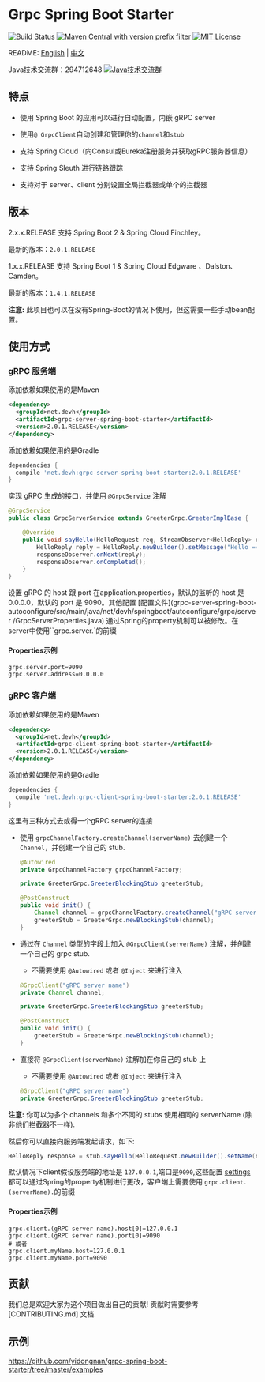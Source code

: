 # Grpc Spring Boot Starter

[![Build Status](https://travis-ci.org/yidongnan/grpc-spring-boot-starter.svg?branch=master)](https://travis-ci.org/yidongnan/grpc-spring-boot-starter)
[![Maven Central with version prefix filter](https://img.shields.io/maven-central/v/net.devh/grpc-spring-boot-starter.svg)](http://search.maven.org/#search%7Cga%7C1%7Cg%3A%22net.devh%22%20grpc)
[![MIT License](https://img.shields.io/github/license/mashape/apistatus.svg)](LICENSE)

README: [English](README.md) | [中文](README-zh.md)

Java技术交流群：294712648 <a target="_blank" href="http://shang.qq.com/wpa/qunwpa?idkey=34ad403ce78380042406f11a122637ea9d66c11ae20f331dff37bc90a4fde939"><img border="0" src="http://pub.idqqimg.com/wpa/images/group.png" alt="Java技术交流群" title="Java技术交流群"></a>

## 特点

* 使用 Spring Boot 的应用可以进行自动配置，内嵌 gRPC server

* 使用`@ GrpcClient`自动创建和管理你的``channel``和``stub``

* 支持 Spring Cloud（向Consul或Eureka注册服务并获取gRPC服务器信息）

* 支持 Spring Sleuth 进行链路跟踪

* 支持对于 server、client 分别设置全局拦截器或单个的拦截器

## 版本

2.x.x.RELEASE 支持 Spring Boot 2 & Spring Cloud Finchley。

最新的版本：``2.0.1.RELEASE``

1.x.x.RELEASE 支持 Spring Boot 1 & Spring Cloud Edgware 、Dalston、Camden。

最新的版本：``1.4.1.RELEASE``

**注意:** 此项目也可以在没有Spring-Boot的情况下使用，但这需要一些手动bean配置。

## 使用方式

### gRPC 服务端

添加依赖如果使用的是Maven

````xml
<dependency>
  <groupId>net.devh</groupId>
  <artifactId>grpc-server-spring-boot-starter</artifactId>
  <version>2.0.1.RELEASE</version>
</dependency>
````

添加依赖如果使用的是Gradle

````gradle
dependencies {
  compile 'net.devh:grpc-server-spring-boot-starter:2.0.1.RELEASE'
}
````

实现 gRPC 生成的接口，并使用 ``@GrpcService`` 注解

````java
@GrpcService
public class GrpcServerService extends GreeterGrpc.GreeterImplBase {

    @Override
    public void sayHello(HelloRequest req, StreamObserver<HelloReply> responseObserver) {
        HelloReply reply = HelloReply.newBuilder().setMessage("Hello ==> " + req.getName()).build();
        responseObserver.onNext(reply);
        responseObserver.onCompleted();
    }
}
````

设置 gRPC 的 host 跟 port 在application.properties，默认的监听的 host 是 0.0.0.0，默认的 port 是 9090。其他配置
[配置文件](grpc-server-spring-boot-autoconfigure/src/main/java/net/devh/springboot/autoconfigure/grpc/server
/GrpcServerProperties.java)
通过Spring的property机制可以被修改。在server中使用``grpc.server.`的前缀

#### Properties示例

````properties
grpc.server.port=9090
grpc.server.address=0.0.0.0
````

### gRPC 客户端

添加依赖如果使用的是Maven

````xml
<dependency>
  <groupId>net.devh</groupId>
  <artifactId>grpc-client-spring-boot-starter</artifactId>
  <version>2.0.1.RELEASE</version>
</dependency>
````

添加依赖如果使用的是Gradle

````gradle
dependencies {
  compile 'net.devh:grpc-client-spring-boot-starter:2.0.1.RELEASE'
}
````

这里有三种方式去或得一个gRPC server的连接


* 使用 `grpcChannelFactory.createChannel(serverName)` 去创建一个 `Channel`，并创建一个自己的 stub.

  ````java
  @Autowired
  private GrpcChannelFactory grpcChannelFactory;

  private GreeterGrpc.GreeterBlockingStub greeterStub;

  @PostConstruct
  public void init() {
      Channel channel = grpcChannelFactory.createChannel("gRPC server name");
      greeterStub = GreeterGrpc.newBlockingStub(channel);
  }
  ````

* 通过在 `Channel` 类型的字段上加入 `@GrpcClient(serverName)` 注解，并创建一个自己的 grpc stub.
  * 不需要使用 `@Autowired` 或者 `@Inject` 来进行注入
  
  ````java
  @GrpcClient("gRPC server name")
  private Channel channel;

  private GreeterGrpc.GreeterBlockingStub greeterStub;

  @PostConstruct
  public void init() {
      greeterStub = GreeterGrpc.newBlockingStub(channel);
  }
  ````
  
* 直接将 `@GrpcClient(serverName)` 注解加在你自己的 stub 上
  * 不需要使用 `@Autowired` 或者 `@Inject` 来进行注入

  ````java
  @GrpcClient("gRPC server name")
  private GreeterGrpc.GreeterBlockingStub greeterStub;
  ````
 
**注意:** 你可以为多个 channels 和多个不同的 stubs 使用相同的 serverName (除非他们拦截器不一样). 

然后你可以直接向服务端发起请求，如下:

````java
HelloReply response = stub.sayHello(HelloRequest.newBuilder().setName(name).build());
````

默认情况下client假设服务端的地址是 `127.0.0.1`,端口是`9090`,这些配置 [settings](grpc-client-spring-boot-autoconfigure/src/main/java/net/devh/springboot/autoconfigure/grpc/client/GrpcChannelProperties.java)
都可以通过Spring的property机制进行更改，客户端上需要使用 `grpc.client.(serverName).`的前缀 

#### Properties示例

````properties
grpc.client.(gRPC server name).host[0]=127.0.0.1
grpc.client.(gRPC server name).port[0]=9090
# 或者
grpc.client.myName.host=127.0.0.1
grpc.client.myName.port=9090
````
## 贡献

我们总是欢迎大家为这个项目做出自己的贡献! 贡献时需要参考 [CONTRIBUTING.md] 文档.

## 示例

https://github.com/yidongnan/grpc-spring-boot-starter/tree/master/examples


